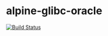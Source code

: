 # alpine-glibc-oracle

[![Build Status](https://travis-ci.org/jeanmorais/alpine-glibc-oracle.svg?branch=master)](https://travis-ci.org/jeanmorais/alpine-glibc-oracle)